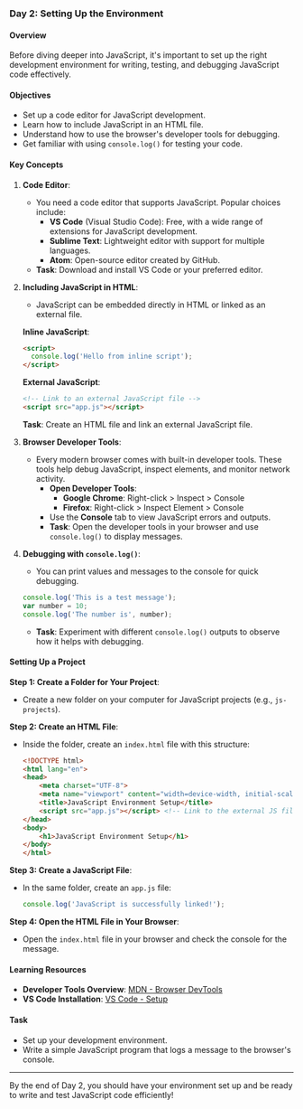 ### Day 2: Setting Up the Environment

#### Overview
Before diving deeper into JavaScript, it's important to set up the right development environment for writing, testing, and debugging JavaScript code effectively.

#### Objectives
- Set up a code editor for JavaScript development.
- Learn how to include JavaScript in an HTML file.
- Understand how to use the browser's developer tools for debugging.
- Get familiar with using `console.log()` for testing your code.

#### Key Concepts

1. **Code Editor**:
   - You need a code editor that supports JavaScript. Popular choices include:
     - **VS Code** (Visual Studio Code): Free, with a wide range of extensions for JavaScript development.
     - **Sublime Text**: Lightweight editor with support for multiple languages.
     - **Atom**: Open-source editor created by GitHub.
   - **Task**: Download and install VS Code or your preferred editor.
   
2. **Including JavaScript in HTML**:
   - JavaScript can be embedded directly in HTML or linked as an external file.
   
   **Inline JavaScript**:
   ```html
   <script>
     console.log('Hello from inline script');
   </script>
   ```

   **External JavaScript**:
   ```html
   <!-- Link to an external JavaScript file -->
   <script src="app.js"></script>
   ```
   **Task**: Create an HTML file and link an external JavaScript file.

3. **Browser Developer Tools**:
   - Every modern browser comes with built-in developer tools. These tools help debug JavaScript, inspect elements, and monitor network activity.
     - **Open Developer Tools**:
       - **Google Chrome**: Right-click > Inspect > Console
       - **Firefox**: Right-click > Inspect Element > Console
     - Use the **Console** tab to view JavaScript errors and outputs.
     - **Task**: Open the developer tools in your browser and use `console.log()` to display messages.

4. **Debugging with `console.log()`**:
   - You can print values and messages to the console for quick debugging.
   ```javascript
   console.log('This is a test message');
   var number = 10;
   console.log('The number is', number);
   ```
   - **Task**: Experiment with different `console.log()` outputs to observe how it helps with debugging.

#### Setting Up a Project

**Step 1: Create a Folder for Your Project**:
- Create a new folder on your computer for JavaScript projects (e.g., `js-projects`).

**Step 2: Create an HTML File**:
- Inside the folder, create an `index.html` file with this structure:
  ```html
  <!DOCTYPE html>
  <html lang="en">
  <head>
      <meta charset="UTF-8">
      <meta name="viewport" content="width=device-width, initial-scale=1.0">
      <title>JavaScript Environment Setup</title>
      <script src="app.js"></script> <!-- Link to the external JS file -->
  </head>
  <body>
      <h1>JavaScript Environment Setup</h1>
  </body>
  </html>
  ```

**Step 3: Create a JavaScript File**:
- In the same folder, create an `app.js` file:
  ```javascript
  console.log('JavaScript is successfully linked!');
  ```

**Step 4: Open the HTML File in Your Browser**:
- Open the `index.html` file in your browser and check the console for the message.

#### Learning Resources
- **Developer Tools Overview**: [MDN - Browser DevTools](https://developer.mozilla.org/en-US/docs/Learn/Common_questions/What_are_browser_developer_tools)
- **VS Code Installation**: [VS Code - Setup](https://code.visualstudio.com/docs/setup/setup-overview)

#### Task
- Set up your development environment.
- Write a simple JavaScript program that logs a message to the browser's console.

---

By the end of Day 2, you should have your environment set up and be ready to write and test JavaScript code efficiently!